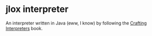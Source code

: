 # jlox interpreter

An interpreter written in Java (eww, I know) by following the [Crafting Interpreters](https://craftinginterpreters.com/) book.
